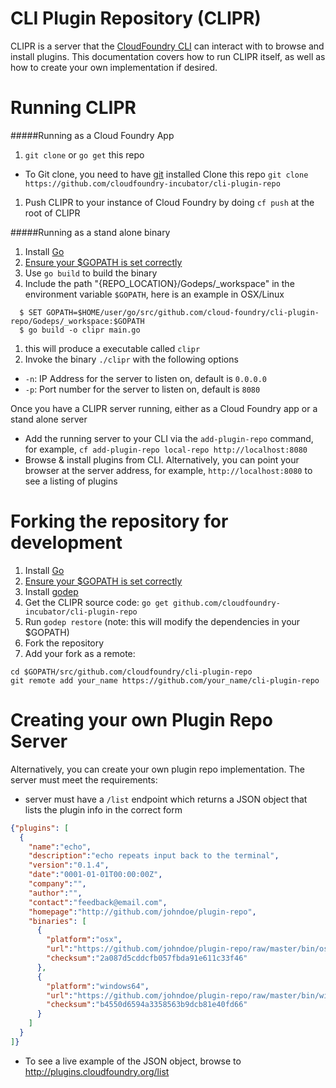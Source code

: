 CLI Plugin Repository (CLIPR)
=============

CLIPR is a server that the [CloudFoundry CLI](https://github.com/cloudfoundry/cli) 
can interact with to browse and install plugins. This documentation covers how to run CLIPR itself,
as well as how to create your own implementation if desired.

Running CLIPR
=============

#####Running as a Cloud Foundry App

1. `git clone` or `go get` this repo
  - To Git clone, you need to have [git](http://git-scm.com/downloads) installed
    Clone this repo `git clone https://github.com/cloudfoundry-incubator/cli-plugin-repo`
  
1. Push CLIPR to your instance of Cloud Foundry by doing `cf push` at the root of CLIPR

#####Running as a stand alone binary

1. Install [Go](https://golang.org)
1. [Ensure your $GOPATH is set correctly](http://golang.org/cmd/go/#hdr-GOPATH_environment_variable)
1. Use `go build` to build the binary
  1. Include the path "{REPO_LOCATION}/Godeps/_workspace" in the environment variable `$GOPATH`, here is an example in OSX/Linux
  ```shell
    $ SET GOPATH=$HOME/user/go/src/github.com/cloud-foundry/cli-plugin-repo/Godeps/_workspace:$GOPATH
    $ go build -o clipr main.go
  ```
  1. this will produce a executable called `clipr`
1. Invoke the binary `./clipr` with the following options
  - `-n`: IP Address for the server to listen on, default is `0.0.0.0`
  - `-p`: Port number for the server to listen on, default is `8080`


Once you have a CLIPR server running, either as a Cloud Foundry app or a stand alone server
- Add the running server to your CLI via the `add-plugin-repo` command, for example, `cf add-plugin-repo local-repo http://localhost:8080`
- Browse & install plugins from CLI. Alternatively, you can point your browser at the server address, for example, `http://localhost:8080` to see a listing of plugins

Forking the repository for development
======================================

1. Install [Go](https://golang.org)
1. [Ensure your $GOPATH is set correctly](http://golang.org/cmd/go/#hdr-GOPATH_environment_variable)
1. Install [godep](https://github.com/tools/godep)
1. Get the CLIPR source code: `go get github.com/cloudfoundry-incubator/cli-plugin-repo`
1. Run `godep restore` (note: this will modify the dependencies in your $GOPATH)
1. Fork the repository
1. Add your fork as a remote: 
```shell
cd $GOPATH/src/github.com/cloudfoundry/cli-plugin-repo
git remote add your_name https://github.com/your_name/cli-plugin-repo
```
  
Creating your own Plugin Repo Server
=============
Alternatively, you can create your own plugin repo implementation. The server must meet the requirements:
- server must have a `/list` endpoint which returns a JSON object that lists the plugin info in the correct form
```json
{"plugins": [
  {
    "name":"echo",
    "description":"echo repeats input back to the terminal",
    "version":"0.1.4",
    "date":"0001-01-01T00:00:00Z",
    "company":"",
    "author":"",
    "contact":"feedback@email.com",
    "homepage":"http://github.com/johndoe/plugin-repo",
    "binaries": [
      {
        "platform":"osx",
        "url":"https://github.com/johndoe/plugin-repo/raw/master/bin/osx/echo",
        "checksum":"2a087d5cddcfb057fbda91e611c33f46"
      },
      {
        "platform":"windows64",
        "url":"https://github.com/johndoe/plugin-repo/raw/master/bin/windows64/echo.exe",
        "checksum":"b4550d6594a3358563b9dcb81e40fd66"
      }
    ]
  }
]}
```
* To see a live example of the JSON object, browse to http://plugins.cloudfoundry.org/list

